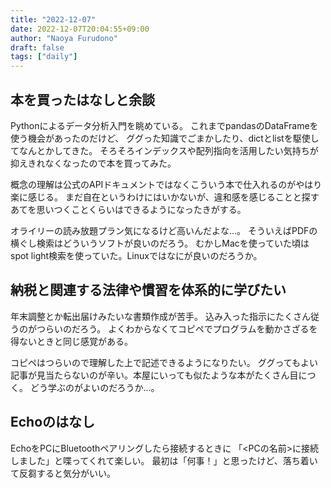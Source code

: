 ```yaml
---
title: "2022-12-07"
date: 2022-12-07T20:04:55+09:00
author: "Naoya Furudono"
draft: false
tags: ["daily"]
---
```


## 本を買ったはなしと余談

Pythonによるデータ分析入門を眺めている。
これまでpandasのDataFrameを使う機会があったのだけど、
ググった知識でごまかしたり、dictとlistを駆使してなんとかしてきた。
そろそろインデックスや配列指向を活用したい気持ちが抑えきれなくなったので本を買ってみた。

概念の理解は公式のAPIドキュメントではなくこういう本で仕入れるのがやはり楽に感じる。
まだ自在というわけにはいかないが、違和感を感じることと探すあてを思いつくことくらいはできるようになったきがする。

オライリーの読み放題プラン気になるけど高いんだよな...。
そういえばPDFの横ぐし検索はどういうソフトが良いのだろう。
むかしMacを使っていた頃はspot light検索を使っていた。Linuxではなにが良いのだろうか。

## 納税と関連する法律や慣習を体系的に学びたい

年末調整とか転出届けみたいな書類作成が苦手。
込み入った指示にたくさん従うのがつらいのだろう。
よくわからなくてコピペでプログラムを動かさざるを得ないときと同じ感覚がある。

コピペはつらいので理解した上で記述できるようになりたい。
ググってもよい記事が見当たらないのが辛い。本屋にいっても似たような本がたくさん目につく。
どう学ぶのがよいのだろうか...。

## Echoのはなし

EchoをPCにBluetoothペアリングしたら接続するときに
「<PCの名前>に接続しました」と喋ってくれて楽しい。
最初は「何事！」と思ったけど、落ち着いて反芻すると気分がいい。

